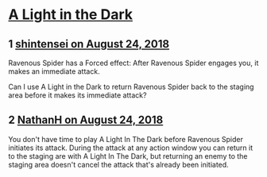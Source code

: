 # [A Light in the Dark](https://community.fantasyflightgames.com/topic/281544-a-light-in-the-dark/)

## 1 [shintensei on August 24, 2018](https://community.fantasyflightgames.com/topic/281544-a-light-in-the-dark/?do=findComment&comment=3450896)

Ravenous Spider has a Forced effect: After Ravenous Spider engages you, it makes an immediate attack.

Can I use A Light in the Dark to return Ravenous Spider back to the staging area before it makes its immediate attack?

## 2 [NathanH on August 24, 2018](https://community.fantasyflightgames.com/topic/281544-a-light-in-the-dark/?do=findComment&comment=3450971)

You don't have time to play A Light In The Dark before Ravenous Spider initiates its attack. During the attack at any action window you can return it to the staging are with A Light In The Dark, but returning an enemy to the staging area doesn't cancel the attack that's already been initiated.

